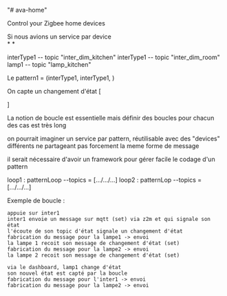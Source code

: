 "# ava-home" 

Control your Zigbee home devices

Si nous avions un service par device  
    * 
    *

interType1 -- topic "inter_dim_kitchen"
interType1 -- topic "inter_dim_room"
lamp1 -- topic "lamp_kitchen"

Le pattern1 = (interType1, interType1, )

On capte un changement d'état 
[ 
    
]

La notion de boucle est essentielle mais définir des boucles pour chacun des cas est très long 

on pourrait imaginer un service par pattern, réutilisable avec des "devices" différents ne partageant pas forcement 
la meme forme de message 

il serait nécessaire d'avoir un framework pour gérer facile le codage d'un pattern 

loop1 : patternLoop --topics = [.../.../...]
loop2 : patternLop --topics = [.../.../...]

Exemple de boucle : 
   
    appuie sur inter1 
    inter1 envoie un message sur mqtt (set) via z2m et qui signale son état
    l'écoute de son topic d'état signale un changement d'état
    fabrication du message pour la lampe1 -> envoi 
    la lampe 1 recoit son message de changement d'état (set)
    fabrication du message pour la lampe2 -> envoi 
    la lampe 2 recoit son message de changement d'état (set)
    
    via le dashboard, lamp1 change d'état
    son nouvel état est capté par la boucle 
    fabrication du message pour l'inter1 -> envoi
    fabrication du message pour la lampe2 -> envoi




